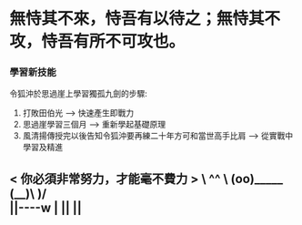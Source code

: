 # 無恃其不來，恃吾有以待之；無恃其不攻，恃吾有所不可攻也。                                     

### 學習新技能

令狐沖於思過崖上學習獨孤九劍的步驟:

1. 打敗田伯光 --> 快速產生即戰力
2. 思過崖學習三個月 --> 重新學起基礎原理
3. 風清揚傳授完以後告知令狐沖要再練二十年方可和當世高手比肩 --> 從實戰中學習及精進


< 你必須非常努力，才能毫不費力 >
        \   ^__^
         \  (oo)\_______
            (__)\       )\/\
                ||----w |
                ||     ||
------------------------------------------------------

